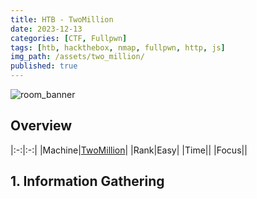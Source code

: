 ```yaml
---
title: HTB - TwoMillion
date: 2023-12-13
categories: [CTF, Fullpwn]
tags: [htb, hackthebox, nmap, fullpwn, http, js]
img_path: /assets/two_million/
published: true
---
```


![room_banner](room_banner.png)

## Overview

|:-:|:-:|
|Machine|[TwoMillion](https://app.hackthebox.com/machines/TwoMillion)|
|Rank|Easy|
|Time||
|Focus||

## 1. Information Gathering


